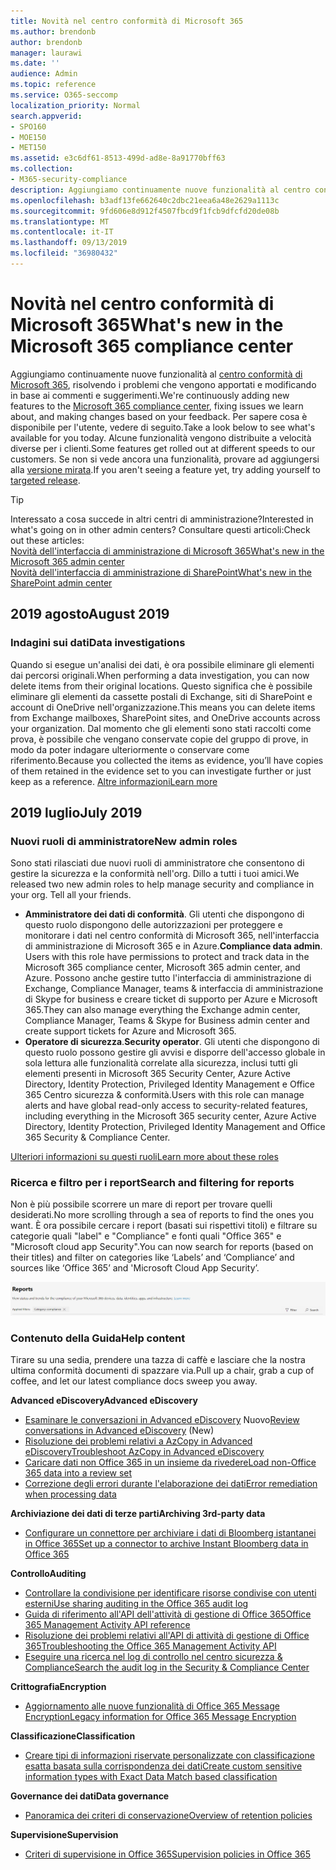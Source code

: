 ```yaml
---
title: Novità nel centro conformità di Microsoft 365
ms.author: brendonb
author: brendonb
manager: laurawi
ms.date: ''
audience: Admin
ms.topic: reference
ms.service: O365-seccomp
localization_priority: Normal
search.appverid:
- SPO160
- MOE150
- MET150
ms.assetid: e3c6df61-8513-499d-ad8e-8a91770bff63
ms.collection:
- M365-security-compliance
description: Aggiungiamo continuamente nuove funzionalità al centro conformità di Microsoft 365, risolvendo i problemi che vengono apportati e modificando in base ai commenti e suggerimenti. Scoprire cosa è stato fino a questo mese.
ms.openlocfilehash: b3adf13fe662640c2dbc21eea6a48e2629a1113c
ms.sourcegitcommit: 9fd606e8d912f4507fbcd9f1fcb9dfcfd20de08b
ms.translationtype: MT
ms.contentlocale: it-IT
ms.lasthandoff: 09/13/2019
ms.locfileid: "36980432"
---
```

# <a name="whats-new-in-the-microsoft-365-compliance-center"></a><span data-ttu-id="6f5db-104">Novità nel centro conformità di Microsoft 365</span><span class="sxs-lookup"><span data-stu-id="6f5db-104">What's new in the Microsoft 365 compliance center</span></span>

<span data-ttu-id="6f5db-105">Aggiungiamo continuamente nuove funzionalità al [centro conformità di Microsoft 365](microsoft-365-compliance-center.md), risolvendo i problemi che vengono apportati e modificando in base ai commenti e suggerimenti.</span><span class="sxs-lookup"><span data-stu-id="6f5db-105">We're continuously adding new features to the [Microsoft 365 compliance center](microsoft-365-compliance-center.md), fixing issues we learn about, and making changes based on your feedback.</span></span> <span data-ttu-id="6f5db-106">Per sapere cosa è disponibile per l'utente, vedere di seguito.</span><span class="sxs-lookup"><span data-stu-id="6f5db-106">Take a look below to see what's available for you today.</span></span> <span data-ttu-id="6f5db-107">Alcune funzionalità vengono distribuite a velocità diverse per i clienti.</span><span class="sxs-lookup"><span data-stu-id="6f5db-107">Some features get rolled out at different speeds to our customers.</span></span> <span data-ttu-id="6f5db-108">Se non si vede ancora una funzionalità, provare ad aggiungersi alla [versione mirata](https://docs.microsoft.com/office365/admin/manage/release-options-in-office-365).</span><span class="sxs-lookup"><span data-stu-id="6f5db-108">If you aren't seeing a feature yet, try adding yourself to [targeted release](https://docs.microsoft.com/office365/admin/manage/release-options-in-office-365).</span></span>

> [!TIP]
> <span data-ttu-id="6f5db-109">Interessato a cosa succede in altri centri di amministrazione?</span><span class="sxs-lookup"><span data-stu-id="6f5db-109">Interested in what's going on in other admin centers?</span></span> <span data-ttu-id="6f5db-110">Consultare questi articoli:</span><span class="sxs-lookup"><span data-stu-id="6f5db-110">Check out these articles:</span></span><br>[<span data-ttu-id="6f5db-111">Novità dell'interfaccia di amministrazione di Microsoft 365</span><span class="sxs-lookup"><span data-stu-id="6f5db-111">What's new in the Microsoft 365 admin center</span></span>](https://docs.microsoft.com/office365/admin/whats-new-in-preview?view=o365-worldwide)<br>[<span data-ttu-id="6f5db-112">Novità dell'interfaccia di amministrazione di SharePoint</span><span class="sxs-lookup"><span data-stu-id="6f5db-112">What's new in the SharePoint admin center</span></span>](https://docs.microsoft.com/sharepoint/what-s-new-in-admin-center)

## <a name="august-2019"></a><span data-ttu-id="6f5db-113">2019 agosto</span><span class="sxs-lookup"><span data-stu-id="6f5db-113">August 2019</span></span>

### <a name="data-investigations"></a><span data-ttu-id="6f5db-114">Indagini sui dati</span><span class="sxs-lookup"><span data-stu-id="6f5db-114">Data investigations</span></span>

<span data-ttu-id="6f5db-115">Quando si esegue un'analisi dei dati, è ora possibile eliminare gli elementi dai percorsi originali.</span><span class="sxs-lookup"><span data-stu-id="6f5db-115">When performing a data investigation, you can now delete items from their original locations.</span></span> <span data-ttu-id="6f5db-116">Questo significa che è possibile eliminare gli elementi da cassette postali di Exchange, siti di SharePoint e account di OneDrive nell'organizzazione.</span><span class="sxs-lookup"><span data-stu-id="6f5db-116">This means you can delete items from Exchange mailboxes, SharePoint sites, and OneDrive accounts across your organization.</span></span> <span data-ttu-id="6f5db-117">Dal momento che gli elementi sono stati raccolti come prova, è possibile che vengano conservate copie del gruppo di prove, in modo da poter indagare ulteriormente o conservare come riferimento.</span><span class="sxs-lookup"><span data-stu-id="6f5db-117">Because you collected the items as evidence, you’ll have copies of them retained in the evidence set to you can investigate further or just keep as a reference.</span></span> [<span data-ttu-id="6f5db-118">Altre informazioni</span><span class="sxs-lookup"><span data-stu-id="6f5db-118">Learn more</span></span>](datainvestigations/delete-items-from-original-locations.md)

## <a name="july-2019"></a><span data-ttu-id="6f5db-119">2019 luglio</span><span class="sxs-lookup"><span data-stu-id="6f5db-119">July 2019</span></span>

### <a name="new-admin-roles"></a><span data-ttu-id="6f5db-120">Nuovi ruoli di amministratore</span><span class="sxs-lookup"><span data-stu-id="6f5db-120">New admin roles</span></span>

<span data-ttu-id="6f5db-121">Sono stati rilasciati due nuovi ruoli di amministratore che consentono di gestire la sicurezza e la conformità nell'org. Dillo a tutti i tuoi amici.</span><span class="sxs-lookup"><span data-stu-id="6f5db-121">We released two new admin roles to help manage security and compliance in your org. Tell all your friends.</span></span>

- <span data-ttu-id="6f5db-122">**Amministratore dei dati di conformità**. Gli utenti che dispongono di questo ruolo dispongono delle autorizzazioni per proteggere e monitorare i dati nel centro conformità di Microsoft 365, nell'interfaccia di amministrazione di Microsoft 365 e in Azure.</span><span class="sxs-lookup"><span data-stu-id="6f5db-122">**Compliance data admin**. Users with this role have permissions to protect and track data in the Microsoft 365 compliance center, Microsoft 365 admin center, and Azure.</span></span> <span data-ttu-id="6f5db-123">Possono anche gestire tutto l'interfaccia di amministrazione di Exchange, Compliance Manager, teams & interfaccia di amministrazione di Skype for business e creare ticket di supporto per Azure e Microsoft 365.</span><span class="sxs-lookup"><span data-stu-id="6f5db-123">They can also manage everything the Exchange admin center, Compliance Manager, Teams & Skype for Business admin center and create support tickets for Azure and Microsoft 365.</span></span>
- <span data-ttu-id="6f5db-124">**Operatore di sicurezza**.</span><span class="sxs-lookup"><span data-stu-id="6f5db-124">**Security operator**.</span></span> <span data-ttu-id="6f5db-125">Gli utenti che dispongono di questo ruolo possono gestire gli avvisi e disporre dell'accesso globale in sola lettura alle funzionalità correlate alla sicurezza, inclusi tutti gli elementi presenti in Microsoft 365 Security Center, Azure Active Directory, Identity Protection, Privileged Identity Management e Office 365 Centro sicurezza & conformità.</span><span class="sxs-lookup"><span data-stu-id="6f5db-125">Users with this role can manage alerts and have global read-only access to security-related features, including everything in the Microsoft 365 security center, Azure Active Directory, Identity Protection, Privileged Identity Management and Office 365 Security & Compliance Center.</span></span>

[<span data-ttu-id="6f5db-126">Ulteriori informazioni su questi ruoli</span><span class="sxs-lookup"><span data-stu-id="6f5db-126">Learn more about these roles</span></span>](https://docs.microsoft.com/office365/securitycompliance/permissions-microsoft-365-compliance-security)

### <a name="search-and-filtering-for-reports"></a><span data-ttu-id="6f5db-127">Ricerca e filtro per i report</span><span class="sxs-lookup"><span data-stu-id="6f5db-127">Search and filtering for reports</span></span>

<span data-ttu-id="6f5db-128">Non è più possibile scorrere un mare di report per trovare quelli desiderati.</span><span class="sxs-lookup"><span data-stu-id="6f5db-128">No more scrolling through a sea of reports to find the ones you want.</span></span> <span data-ttu-id="6f5db-129">È ora possibile cercare i report (basati sui rispettivi titoli) e filtrare su categorie quali "label" e "Compliance" e fonti quali "Office 365" e "Microsoft cloud app Security".</span><span class="sxs-lookup"><span data-stu-id="6f5db-129">You can now search for reports (based on their titles) and filter on categories like ‘Labels’ and ‘Compliance’ and sources like ‘Office 365’ and 'Microsoft Cloud App Security’.</span></span>

![Acquisizione dello schermo dei pulsanti di ricerca e del filtro per i report con un filtro applicato](media/mcc_report_filtering.png)

### <a name="help-content"></a><span data-ttu-id="6f5db-131">Contenuto della Guida</span><span class="sxs-lookup"><span data-stu-id="6f5db-131">Help content</span></span>

<span data-ttu-id="6f5db-132">Tirare su una sedia, prendere una tazza di caffè e lasciare che la nostra ultima conformità documenti di spazzare via.</span><span class="sxs-lookup"><span data-stu-id="6f5db-132">Pull up a chair, grab a cup of coffee, and let our latest compliance docs sweep you away.</span></span>

<span data-ttu-id="6f5db-133">**Advanced eDiscovery**</span><span class="sxs-lookup"><span data-stu-id="6f5db-133">**Advanced eDiscovery**</span></span>
- <span data-ttu-id="6f5db-134">[Esaminare le conversazioni in Advanced eDiscovery](compliance20/conversation-review-sets.md) Nuovo</span><span class="sxs-lookup"><span data-stu-id="6f5db-134">[Review conversations in Advanced eDiscovery](compliance20/conversation-review-sets.md) (New)</span></span>
- [<span data-ttu-id="6f5db-135">Risoluzione dei problemi relativi a AzCopy in Advanced eDiscovery</span><span class="sxs-lookup"><span data-stu-id="6f5db-135">Troubleshoot AzCopy in Advanced eDiscovery</span></span>](compliance20/troubleshooting-azcopy.md)
- [<span data-ttu-id="6f5db-136">Caricare dati non Office 365 in un insieme da rivedere</span><span class="sxs-lookup"><span data-stu-id="6f5db-136">Load non-Office 365 data into a review set</span></span>](compliance20/load-non-office365-data.md)
- [<span data-ttu-id="6f5db-137">Correzione degli errori durante l'elaborazione dei dati</span><span class="sxs-lookup"><span data-stu-id="6f5db-137">Error remediation when processing data</span></span>](compliance20/error-remediation.md)

<span data-ttu-id="6f5db-138">**Archiviazione dei dati di terze parti**</span><span class="sxs-lookup"><span data-stu-id="6f5db-138">**Archiving 3rd-party data**</span></span>
- [<span data-ttu-id="6f5db-139">Configurare un connettore per archiviare i dati di Bloomberg istantanei in Office 365</span><span class="sxs-lookup"><span data-stu-id="6f5db-139">Set up a connector to archive Instant Bloomberg data in Office 365</span></span>](archive-instant-bloomberg-data.md)

<span data-ttu-id="6f5db-140">**Controllo**</span><span class="sxs-lookup"><span data-stu-id="6f5db-140">**Auditing**</span></span>
- [<span data-ttu-id="6f5db-141">Controllare la condivisione per identificare risorse condivise con utenti esterni</span><span class="sxs-lookup"><span data-stu-id="6f5db-141">Use sharing auditing in the Office 365 audit log</span></span>](use-sharing-auditing.md)
- [<span data-ttu-id="6f5db-142">Guida di riferimento all'API dell'attività di gestione di Office 365</span><span class="sxs-lookup"><span data-stu-id="6f5db-142">Office 365 Management Activity API reference</span></span>](https://docs.microsoft.com/office/office-365-management-api/office-365-management-activity-api-reference)
- [<span data-ttu-id="6f5db-143">Risoluzione dei problemi relativi all'API di attività di gestione di Office 365</span><span class="sxs-lookup"><span data-stu-id="6f5db-143">Troubleshooting the Office 365 Management Activity API</span></span>](https://docs.microsoft.com/office/office-365-management-api/troubleshooting-the-office-365-management-activity-api)
- [<span data-ttu-id="6f5db-144">Eseguire una ricerca nel log di controllo nel centro sicurezza & Compliance</span><span class="sxs-lookup"><span data-stu-id="6f5db-144">Search the audit log in the Security & Compliance Center</span></span>](search-the-audit-log-in-security-and-compliance.md)

<span data-ttu-id="6f5db-145">**Crittografia**</span><span class="sxs-lookup"><span data-stu-id="6f5db-145">**Encryption**</span></span>
- [<span data-ttu-id="6f5db-146">Aggiornamento alle nuove funzionalità di Office 365 Message Encryption</span><span class="sxs-lookup"><span data-stu-id="6f5db-146">Legacy information for Office 365 Message Encryption</span></span>](legacy-information-for-message-encryption.md)

<span data-ttu-id="6f5db-147">**Classificazione**</span><span class="sxs-lookup"><span data-stu-id="6f5db-147">**Classification**</span></span>
- [<span data-ttu-id="6f5db-148">Creare tipi di informazioni riservate personalizzate con classificazione esatta basata sulla corrispondenza dei dati</span><span class="sxs-lookup"><span data-stu-id="6f5db-148">Create custom sensitive information types with Exact Data Match based classification</span></span>](create-custom-sensitive-information-types-with-exact-data-match-based-classification.md)

<span data-ttu-id="6f5db-149">**Governance dei dati**</span><span class="sxs-lookup"><span data-stu-id="6f5db-149">**Data governance**</span></span>
- [<span data-ttu-id="6f5db-150">Panoramica dei criteri di conservazione</span><span class="sxs-lookup"><span data-stu-id="6f5db-150">Overview of retention policies</span></span>](retention-policies.md)

<span data-ttu-id="6f5db-151">**Supervisione**</span><span class="sxs-lookup"><span data-stu-id="6f5db-151">**Supervision**</span></span>
- [<span data-ttu-id="6f5db-152">Criteri di supervisione in Office 365</span><span class="sxs-lookup"><span data-stu-id="6f5db-152">Supervision policies in Office 365</span></span>](supervision-policies.md)